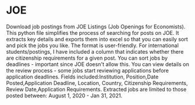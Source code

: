 # JOE
Download job postings from JOE Listings (Job Openings for Economists).
This python file simplifies the process of searching for posts on JOE. 
It extracts key details and exports them into excel so that you can easily sort
and pick the jobs you like. The format is user-friendly.
For international students/postings, I have included a column that indicates whether 
there are citizenship requirements for a given post.
You can sort jobs by deadlines - important since JOE doesn't allow this.
You can view details on the review process - some jobs start reviewing applications before application deadlines.
Fields included:Institution, Position,Date Posted,Application Deadline, Location, Country,
Citizenship Requirements, Review Date,Application Requirements.
Extracted jobs are limited to those posted between: August 1, 2020 - Jan 31, 2021.
